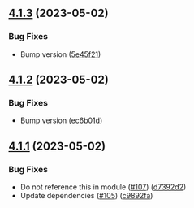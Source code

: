 ## [4.1.3](https://github.com/trygve-lie/ttl-mem-cache/compare/v4.1.2...v4.1.3) (2023-05-02)


### Bug Fixes

* Bump version ([5e45f21](https://github.com/trygve-lie/ttl-mem-cache/commit/5e45f21cfd3cf734f990df5c38798cdca0876812))

## [4.1.2](https://github.com/trygve-lie/ttl-mem-cache/compare/v4.1.1...v4.1.2) (2023-05-02)


### Bug Fixes

* Bump version ([ec6b01d](https://github.com/trygve-lie/ttl-mem-cache/commit/ec6b01d838ce3f639bd48b5ebd20743fb03dfffa))

## [4.1.1](https://github.com/trygve-lie/ttl-mem-cache/compare/v4.1.0...v4.1.1) (2023-05-02)


### Bug Fixes

* Do not reference this in module ([#107](https://github.com/trygve-lie/ttl-mem-cache/issues/107)) ([d7392d2](https://github.com/trygve-lie/ttl-mem-cache/commit/d7392d2a939837f77a70dc5df5f9c14ce717ed57))
* Update dependencies ([#105](https://github.com/trygve-lie/ttl-mem-cache/issues/105)) ([c9892fa](https://github.com/trygve-lie/ttl-mem-cache/commit/c9892fa3f3f25fb52bb593a145279cbe92a4b61b))
